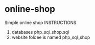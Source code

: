 # online-shop
Simple online shop
INSTRUCTIONS
1. databases  php_sql_shop.sql
2. website foldee is named php_sql_shop
